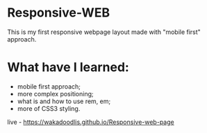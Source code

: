 # Responsive-WEB
This is my first responsive webpage layout made with "mobile first" approach.

# What have I learned:
- mobile first approach;
- more complex positioning;
- what is and how to use rem, em;
- more of CSS3 styling.


live -  https://wakadoodlis.github.io/Responsive-web-page
